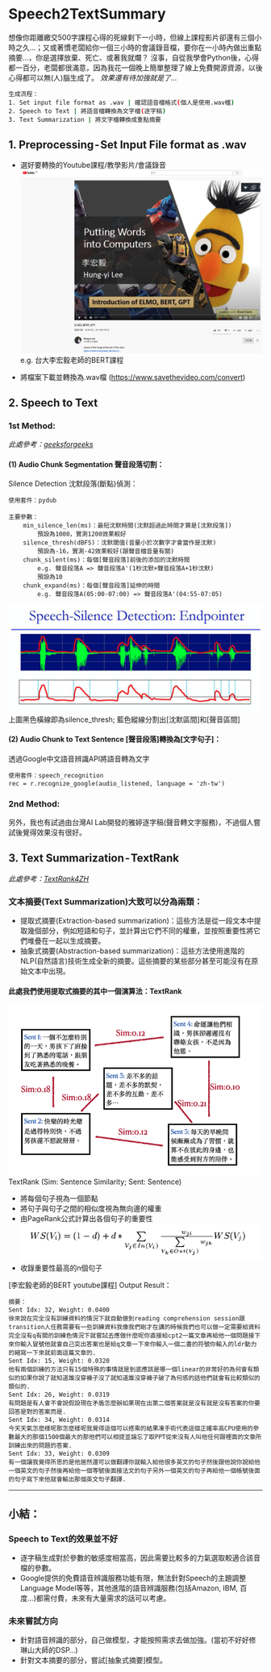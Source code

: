 # Speech2TextSummary

想像你距離繳交500字課程心得的死線剩下一小時，但線上課程影片卻還有三個小時之久…；又或著慣老闆給你一個三小時的會議錄音檔，要你在一小時內做出重點摘要…，你是選擇放棄、死亡、或著我就爛？
沒事，自從我學會Python後，心得都一百分，老闆都很滿意，因為我花一個晚上簡單整理了線上免費開源資源，以後心得都可以無(人)腦生成了。
<em>效果還有待加強就是了…</em>
```bash 
生成流程：
1. Set input file format as .wav | 確認語音檔格式(個人是使用.wav檔)
2. Speech to Text | 將語音檔轉換為文字檔(逐字稿)
3. Text Summarization | 將文字檔轉換成重點摘要
```

## 1. Preprocessing - Set Input File format as .wav
- 選好要轉換的Youtube課程/教學影片/會議錄音
![alt text](youtubeBERT.png "youtubeBERT")
e.g. 台大李宏毅老師的BERT課程

- 將檔案下載並轉換為.wav檔 (https://www.savethevideo.com/convert)


## 2. Speech to Text
### 1st Method:
<em>此處參考：[geeksforgeeks](https://www.geeksforgeeks.org/python-speech-recognition-on-large-audio-files/)</em>

#### (1) Audio Chunk Segmentation 聲音段落切割：
Silence Detection 沈默段落(斷點)偵測：

``` 
使用套件：pydub

主要參數：
    min_silence_len(ms)：最短沈默時間(沈默超過此時間才算是[沈默段落])
        預設為1000，實測1200效果較好
    silence_thresh(dBFS)：沈默閾值(音量小於次數字才會當作是沈默)
        預設為-16，實測-42效果較好(跟聲音檔音量有關)
    chunk_silent(ms)：每個[聲音段落]前後的添加的沈默時間
        e.g. 聲音段落A => 聲音段落A'(1秒沈默+聲音段落A+1秒沈默)
        預設為10
    chunk_expand(ms)：每個[聲音段落]延伸的時間
        e.g. 聲音段落A(05:00-07:00) => 聲音段落A'(04:55-07:05)
```

![alt text](SilenceDetection.png "SilenceDetection")
上圖黑色橫線即為silence_thresh; 
藍色縱線分割出[沈默區間]和[聲音區間]

#### (2) Audio Chunk to Text Sentence [聲音段落]轉換為[文字句子]：
透過Google中文語音辨識API將語音轉為文字
```
使用套件：speech_recognition
rec = r.recognize_google(audio_listened, language = 'zh-tw')
```
### 2nd Method:
另外，我也有試過由台灣AI Lab開發的雅婷逐字稿(聲音轉文字服務)，不過個人嘗試後覺得效果沒有很好。


## 3. Text Summarization - TextRank
<em>此處參考：[TextRank4ZH](https://github.com/letiantian/TextRank4ZH)</em>

### 文本摘要(Text Summarization)大致可以分為兩類：
- 提取式摘要(Extraction-based summarization)：這些方法是從一段文本中提取幾個部分，例如短語和句子，並計算出它們不同的權重，並按照重要性將它們堆疊在一起以生成摘要。
- 抽象式摘要(Abstraction-based summarization)：這些方法使用進階的 NLP(自然語言)技術生成全新的摘要。這些摘要的某些部分甚至可能沒有在原始文本中出現。

#### 此處我們使用提取式摘要的其中一個演算法：TextRank
![alt text](TextRank.png "TextRank")
TextRank (Sim: Sentence Similarity; Sent: Sentence)

- 將每個句子視為一個節點
- 將句子與句子之間的相似度視為無向邊的權重
- 由PageRank公式計算出各個句子的重要性
![alt text](PageRank.png "PageRank")
- 收錄重要性最高的n個句子

[李宏毅老師的BERT youtube課程] Output Result：
```
摘要：
Sent Idx: 32, Weight: 0.0400
徐來說在完全沒有訓練資料的情況下就自動做到reading comprehension session跟transition人任務需要有一些訓練資料我像我們剛才在講的時候我們也可以做一定需要給資料完全沒有q有關的訓練色情況下就嘗試去應做什麼呢你直接給cpt2一篇文章再給他一個問題接下來你輸入冒號他就會自己突出答案也是給q文章一下來你輸入一個二書的符號你輸入的ldr動力的縮寫一下來就前面這篇文章的.
Sent Idx: 15, Weight: 0.0320
他有兩個訓練的方法只有15個特殊的事情就是到底應該是哪一個linear的非常好的為何會有類似的如果你說了就知道誰沒穿褲子沒了就知道誰沒穿褲子破了為何感的話他們就會有比較類似的類似的.
Sent Idx: 26, Weight: 0.0319
有問題是有人會不會說假設現在矛盾怎麼辦如果現在出第二個答案就是沒有就是沒有答案的你要回答是對的答案而是.
Sent Idx: 34, Weight: 0.0314
今天天氣怎麼樣呢那怎麼樣呢我覺得這個可以搭乘的結果凍手術代表這個正確率高CPU使用的參數最大的那個1500個最大的那他們可以相提並論忘了取PPT從來沒有人叫他任何跟裡面的文章所訓練出來的問題的答案.
Sent Idx: 33, Weight: 0.0309
有一個讓我覺得所思的是他居然還可以做翻譯你就輸入給他很多英文的句子然後跟他說你說給他一個英文的句子然後再給他一個等號後面接法文的句子另外一個英文的句子再給他一個帳號後面的句子寫下來他就會輸出那個英文句子翻譯.
```

---

## 小結：
### Speech to Text的效果並不好
- 逐字稿生成對於參數的敏感度相當高，因此需要比較多的力氣選取較適合該音檔的參數。
- Google提供的免費語音辨識服務功能有限，無法針對Speech的主題調整Language Model等等，其他進階的語音辨識服務(包括Amazon, IBM, 百度…)都需付費，未來有大量需求的話可以考慮。

### 未來嘗試方向
- 針對語音辨識的部分，自己做模型，才能按照需求去做加強。(當初不好好修琳山大師的DSP…)
- 針對文本摘要的部分，嘗試[抽象式摘要]模型。